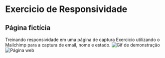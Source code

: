 
# Exercicio de Responsividade 
## **Página fictícia**
 Treinando responsividade em uma página de captura
 Exercicio utilizando o Mailchimp para a captura de email, nome e estado. 
 ![Gif de demonstração](https://github.com/luizlopes12/Exerc-cio-progbr/blob/main/pg.gif)
  ![Página web](https://github.com/luizlopes12/Exerc-cio-progbr/blob/main/Screenshot_32.png)
